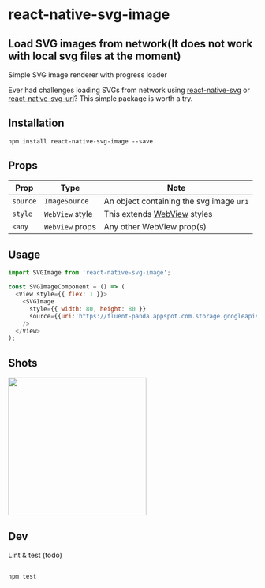 # react-native-svg-image

## Load SVG images from network(It does not work with local svg files at the moment)

Simple SVG image renderer with progress loader

Ever had challenges loading SVGs from network using [react-native-svg](https://github.com/react-native-community/react-native-svg) or [react-native-svg-uri](https://github.com/matc4/react-native-svg-uri)?
This simple package is worth a try.

## Installation

```
npm install react-native-svg-image --save

```

## Props

| Prop | Type | Note |
|---|---|---|
| `source` | `ImageSource` | An object containing the svg image `uri`
| `style` | `WebView` style | This extends [WebView](https://facebook.github.io/react-native/docs/webview.html) styles
| `<any` | `WebView` props | Any other WebView prop(s)

## <a name="Usage">Usage</a>

```javascript
import SVGImage from 'react-native-svg-image';

const SVGImageComponent = () => (
  <View style={{ flex: 1 }}>
    <SVGImage
      style={{ width: 80, height: 80 }}
      source={{uri:'https://fluent-panda.appspot.com.storage.googleapis.com/dumbbell.svg'}}
    />
  </View>
);
```

## Shots

<img src="https://raw.githubusercontent.com/chitezh/react-native-svg-image/master/shots/react-native-svg.gif" width="280">

## Dev

Lint & test (todo)

```

npm test

```
